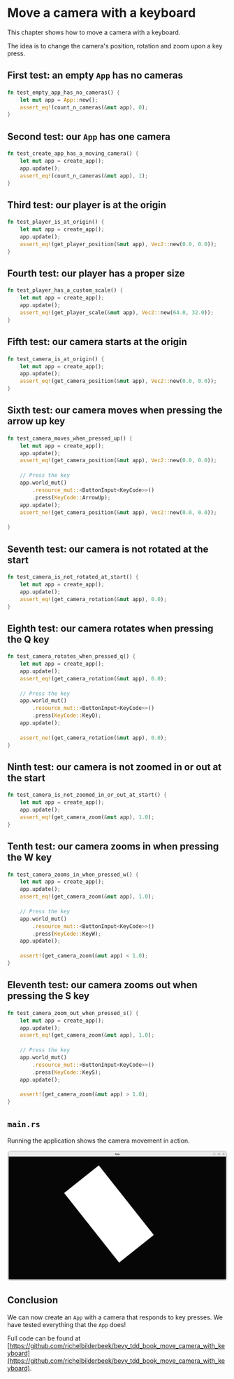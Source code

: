 # Move a camera with a keyboard

This chapter shows how to move a camera with a keyboard.

The idea is to change the camera's position, rotation and zoom upon a key press.


## First test: an empty `App` has no cameras

```rust
fn test_empty_app_has_no_cameras() {
    let mut app = App::new();
    assert_eq!(count_n_cameras(&mut app), 0);
}
```

## Second test: our `App` has one camera

```rust
fn test_create_app_has_a_moving_camera() {
    let mut app = create_app();
    app.update();
    assert_eq!(count_n_cameras(&mut app), 1);
}
```

## Third test: our player is at the origin


```rust
fn test_player_is_at_origin() {
    let mut app = create_app();
    app.update();
    assert_eq!(get_player_position(&mut app), Vec2::new(0.0, 0.0));
}
```

## Fourth test: our player has a proper size

```rust
fn test_player_has_a_custom_scale() {
    let mut app = create_app();
    app.update();
    assert_eq!(get_player_scale(&mut app), Vec2::new(64.0, 32.0));
}
```

## Fifth test: our camera starts at the origin

```rust
fn test_camera_is_at_origin() {
    let mut app = create_app();
    app.update();
    assert_eq!(get_camera_position(&mut app), Vec2::new(0.0, 0.0));
}
```

## Sixth test: our camera moves when pressing the arrow up key


```rust
fn test_camera_moves_when_pressed_up() {
    let mut app = create_app();
    app.update();
    assert_eq!(get_camera_position(&mut app), Vec2::new(0.0, 0.0));

    // Press the key
    app.world_mut()
        .resource_mut::<ButtonInput<KeyCode>>()
        .press(KeyCode::ArrowUp);
    app.update();
    assert_ne!(get_camera_position(&mut app), Vec2::new(0.0, 0.0));

}
```


## Seventh test: our camera is not rotated at the start

```rust
fn test_camera_is_not_rotated_at_start() {
    let mut app = create_app();
    app.update();
    assert_eq!(get_camera_rotation(&mut app), 0.0);
}
```

## Eighth test: our camera rotates when pressing the Q key


```rust
fn test_camera_rotates_when_pressed_q() {
    let mut app = create_app();
    app.update();
    assert_eq!(get_camera_rotation(&mut app), 0.0);

    // Press the key
    app.world_mut()
        .resource_mut::<ButtonInput<KeyCode>>()
        .press(KeyCode::KeyQ);
    app.update();

    assert_ne!(get_camera_rotation(&mut app), 0.0);
}
```

## Ninth test: our camera is not zoomed in or out at the start

```rust
fn test_camera_is_not_zoomed_in_or_out_at_start() {
    let mut app = create_app();
    app.update();
    assert_eq!(get_camera_zoom(&mut app), 1.0);
}
```

## Tenth test: our camera zooms in when pressing the W key

```rust
fn test_camera_zooms_in_when_pressed_w() {
    let mut app = create_app();
    app.update();
    assert_eq!(get_camera_zoom(&mut app), 1.0);

    // Press the key
    app.world_mut()
        .resource_mut::<ButtonInput<KeyCode>>()
        .press(KeyCode::KeyW);
    app.update();

    assert!(get_camera_zoom(&mut app) < 1.0);
}
```

## Eleventh test: our camera zooms out when pressing the S key

```rust
fn test_camera_zoom_out_when_pressed_s() {
    let mut app = create_app();
    app.update();
    assert_eq!(get_camera_zoom(&mut app), 1.0);

    // Press the key
    app.world_mut()
        .resource_mut::<ButtonInput<KeyCode>>()
        .press(KeyCode::KeyS);
    app.update();

    assert!(get_camera_zoom(&mut app) > 1.0);
}
```

## `main.rs`

Running the application shows the camera movement in action.

![The App in action](move_camera_with_keyboard.png)

## Conclusion

We can now create an `App` with a camera that responds to key presses.
We have tested everything that the `App` does!

Full code can be found at [https://github.com/richelbilderbeek/bevy_tdd_book_move_camera_with_keyboard](https://github.com/richelbilderbeek/bevy_tdd_book_move_camera_with_keyboard).
